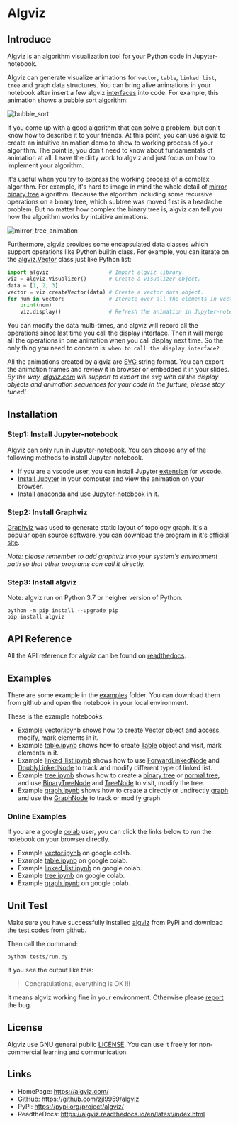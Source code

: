 # Algviz

## Introduce

Algviz is an algorithm visualization tool for your Python code in Jupyter-notebook.

Algviz can generate visualize animations for `vector`, `table`, `linked list`, `tree` and `graph` data structures.
You can bring alive animations in your notebook after insert a few algviz [interfaces](https://algviz.readthedocs.io/en/latest/api.html#module-algviz) into code. For example, this animation shows a bubble sort algorithm:

![bubble_sort](https://cdn.jsdelivr.net/gh/zjl9959/algviz@main/docs/animation_images/bubble_sort.svg)

If you come up with a good algorithm that can solve a problem, but don't know how to describe it to your friends. At this point, you can use algviz to create an intuitive animation demo to show to working process of your algorithm. The point is, you don't need to know about fundamentals of animation at all. Leave the dirty work to algviz and just focus on how to implement your algorithm.

It's useful when you try to express the working process of a complex algorithm.
For example, it's hard to image in mind the whole detail of [mirror binary tree](https://medium.com/@ajinkyajawale/convert-a-binary-tree-into-its-mirror-tree-42ea44cea237) algorithm.
Because the algorithm including some recursive operations on a binary tree, which subtree was moved first is a headache problem. But no matter how complex the binary tree is, algviz can tell you how the algorithm works by intuitive animations.

![mirror_tree_animation](https://cdn.jsdelivr.net/gh/zjl9959/algviz@main/docs/animation_images/mirror_tree_complete.svg)

Furthermore, algviz provides some encapsulated data classes which support operations like Python builtin class. For example, you can iterate on the [algviz.Vector](https://algviz.readthedocs.io/en/latest/api.html#algviz.vector.Vector) class just like Python list:

```python
import algviz                   # Import algviz library.
viz = algviz.Visualizer()       # Create a visualizer object.
data = [1, 2, 3]
vector = viz.createVector(data) # Create a vector data object.
for num in vector:              # Iterate over all the elements in vector.
    print(num)
    viz.display()               # Refresh the animation in Jupyter-notebook.
```

You can modify the data multi-times, and algviz will record all the operations since last time you call the [display](https://algviz.readthedocs.io/en/latest/api.html#algviz.visual.Visualizer.display) interface. Then it will merge all the operations in one animation when you call display next time. So the only thing you need to concern is: `when to call the display interface?`

All the animations created by algviz are [SVG](https://www.w3.org/Graphics/SVG/) string format. You can export the animation frames and review it in browser or embedded it in your slides. *By the way, [algviz.com](https://algviz.com) will support to export the svg with all the display objects and animation sequences for your code in the furture, please stay tuned!*


## Installation

### Step1: Install Jupyter-notebook

Algviz can only run in [Jupyter-notebook](https://jupyter.org/). You can choose any of the following methods to install Jupyter-notebook.

+ If you are a vscode user, you can install Jupyter [extension](https://marketplace.visualstudio.com/items?itemName=ms-toolsai.jupyter) for vscode.
+ [Install Jupyter](https://jupyter.org/install) in your computer and view the animation on your browser.
+ [Install anaconda](https://docs.anaconda.com/anaconda/install/index.html) and [use Jupyter-notebook](https://docs.anaconda.com/ae-notebooks/user-guide/basic-tasks/apps/jupyter/index.html) in it.

### Step2: Install Graphviz

[Graphviz](https://graphviz.org/) was used to generate static layout of topology graph.
It's a popular open source software, you can download the program in it's [official site](https://graphviz.org/download/).

*Note: please remember to add graphviz into your system's environment path so that other programs can call it directly.*

### Step3: Install algviz

Note: algviz run on Python 3.7 or heigher version of Python.

```shell
python -m pip install --upgrade pip
pip install algviz
```

## API Reference

All the API reference for algviz can be found on [readthedocs](https://algviz.readthedocs.io/en/latest/api.html#).

## Examples

There are some example in the [examples](https://github.com/zjl9959/algviz/tree/main/examples) folder. You can download them from github and open the notebook in your local environment.

These is the example notebooks:

+ Example [vector.ipynb](https://github.com/zjl9959/algviz/blob/main/examples/vector.ipynb) shows how to create [Vector](https://algviz.readthedocs.io/en/latest/api.html#algviz.vector.Vector) object and access, modify, mark elements in it.
+ Example [table.ipynb](https://github.com/zjl9959/algviz/blob/main/examples/table.ipynb) shows how to create [Table](https://algviz.readthedocs.io/en/latest/api.html#algviz.table.Table) object and visit, mark elements in it.
+ Example [linked_list.ipynb](https://github.com/zjl9959/algviz/blob/main/examples/linked_list.ipynb) shows how to use [ForwardLinkedNode](https://algviz.readthedocs.io/en/latest/api.html#algviz.linked_list.ForwardLinkedListNode) and [DoublyLinkedNode](https://algviz.readthedocs.io/en/latest/api.html#algviz.linked_list.DoublyLinkedListNode) to track and modify different type of linked list.
+ Example [tree.ipynb](https://github.com/zjl9959/algviz/blob/main/examples/tree.ipynb) shows how to create a [binary tree](https://algviz.readthedocs.io/en/latest/api.html#algviz.tree.parseBinaryTree) or [normal tree](https://algviz.readthedocs.io/en/latest/api.html#algviz.tree.parseTree), and use [BinaryTreeNode](https://algviz.readthedocs.io/en/latest/api.html#algviz.tree.BinaryTreeNode) and [TreeNode](https://algviz.readthedocs.io/en/latest/api.html#algviz.tree.TreeNode) to visit, modify the tree.
+ Example [graph.ipynb](https://github.com/zjl9959/algviz/blob/main/examples/graph.ipynb) shows how to create a directly or undirectly [graph](https://algviz.readthedocs.io/en/latest/api.html#algviz.graph.parseGraph) and use the [GraphNode](https://algviz.readthedocs.io/en/latest/api.html#algviz.graph.GraphNode) to track or modify graph.

### Online Examples

If you are a google [colab](https://colab.research.google.com/) user, you can click the links below to run the notebook on your browser directly.

+ Example [vector.ipynb](https://colab.research.google.com/drive/1RgAoKbiSBXdSvBg65pwu9pJp5bQL1pCs?usp=sharing) on google colab.
+ Example [table.ipynb](https://colab.research.google.com/drive/1GH6XgKDpUA2GKxiLm5tljp19wUvmnDxO?usp=sharing) on google colab.
+ Example [linked_list.ipynb](https://colab.research.google.com/drive/1rsg-6irXzQODPi6DUZhtu-pKq_r55hwV?usp=sharing) on google colab.
+ Example [tree.ipynb](https://colab.research.google.com/drive/138pnzwoS2vdhssZyTx-k5rwBQNb2Hi9N?usp=sharing) on google colab.
+ Example [graph.ipynb](https://colab.research.google.com/drive/14hF30-N9VGBb5-vkERPuURvmnB9VspU9?usp=sharing) on google colab.

## Unit Test

Make sure you have successfully installed [algviz](https://pypi.org/project/algviz/) from PyPi and download the [test codes](https://github.com/zjl9959/algviz/tree/main/tests) from github.

Then call the command:

```shell
python tests/run.py
```

If you see the output like this:

> Congratulations, everything is OK !!!

It means algviz working fine in your environment.
Otherwise please [report](https://github.com/zjl9959/algviz/issues) the bug.

## License

Algviz use GNU general pubilc [LICENSE](https://github.com/zjl9959/algviz/blob/main/LICENSE). You can use it freely for non-commercial learning and communication.

## Links

+ HomePage: https://algviz.com/
+ GitHub: https://github.com/zjl9959/algviz
+ PyPi: https://pypi.org/project/algviz/
+ ReadtheDocs: https://algviz.readthedocs.io/en/latest/index.html
